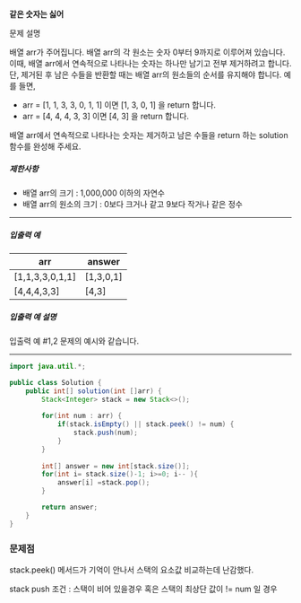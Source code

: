 **같은 숫자는 싫어**

문제 설명

배열 arr가 주어집니다. 배열 arr의 각 원소는 숫자 0부터 9까지로 이루어져 있습니다. 이때, 배열 arr에서 연속적으로 나타나는 숫자는 하나만 남기고 전부 제거하려고 합니다. 단, 제거된 후 남은 수들을 반환할 때는 배열 arr의 원소들의 순서를 유지해야 합니다. 예를 들면,

* arr = [1, 1, 3, 3, 0, 1, 1] 이면 [1, 3, 0, 1] 을 return 합니다.
* arr = [4, 4, 4, 3, 3] 이면 [4, 3] 을 return 합니다.

배열 arr에서 연속적으로 나타나는 숫자는 제거하고 남은 수들을 return 하는 solution 함수를 완성해 주세요.

##### 제한사항

* 배열 arr의 크기 : 1,000,000 이하의 자연수
* 배열 arr의 원소의 크기 : 0보다 크거나 같고 9보다 작거나 같은 정수

---

##### 입출력 예

| arr             | answer    |
| --------------- | --------- |
| [1,1,3,3,0,1,1] | [1,3,0,1] |
| [4,4,4,3,3]     | [4,3]     |

##### 입출력 예 설명

입출력 예 #1,2
문제의 예시와 같습니다.

---

```java
import java.util.*;

public class Solution {
    public int[] solution(int []arr) {
        Stack<Integer> stack = new Stack<>();
    
        for(int num : arr) {
            if(stack.isEmpty() || stack.peek() != num) {
                stack.push(num);
            }
        }
    
        int[] answer = new int[stack.size()];
        for(int i= stack.size()-1; i>=0; i-- ){
            answer[i] =stack.pop();
        }

        return answer;
    }
}
```



### 문제점

stack.peek() 메서드가 기억이 안나서 스택의 요소값 비교하는데 난감했다. 

stack push 조건 : 스택이 비어 있을경우 혹은 스택의 최상단 값이 != num 일 경우
